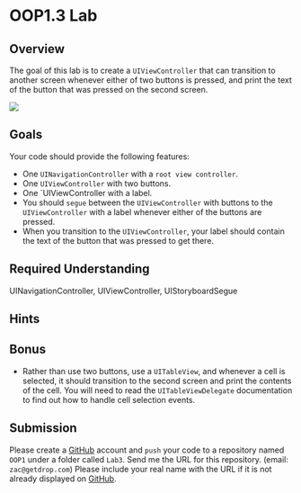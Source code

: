 OOP1.3 Lab
====================

Overview
--------------------

The goal of this lab is to create a `UIViewController` that can transition to another screen whenever either of two buttons is pressed, and print the text of the button that was pressed on the second screen.

![](https://github.com/zdavison/DIT.iOS1/blob/master/Week3/lab.png)

Goals
--------------------
Your code should provide the following features:

- One `UINavigationController` with a `root view controller`.
- One `UIViewController` with two buttons.
- One `UIViewController with a label.
- You should `segue` between the `UIViewController` with buttons to the `UIViewController` with a label whenever either of the buttons are pressed.
- When you transition to the `UIViewController`, your label should contain the text of the button that was pressed to get there.

Required Understanding
--------------------
UINavigationController, UIViewController, UIStoryboardSegue

Hints
--------------------

Bonus
--------------------
- Rather than use two buttons, use a `UITableView`, and whenever a cell is selected, it should transition to the second screen and print the contents of the cell. You will need to read the `UITableViewDelegate` documentation to find out how to handle cell selection events.

Submission
--------------------
Please create a [GitHub](https://github.com/) account and `push` your code to a repository named `OOP1` under a folder called `Lab3`. Send me the URL for this repository. (email: `zac@getdrop.com`) Please include your real name with the URL if it is not already displayed on [GitHub](https://github.com/).


